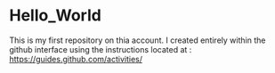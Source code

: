 # Hello_World
This is my first repository on thia account. I created entirely within the github interface using the instructions located at :
https://guides.github.com/activities/

